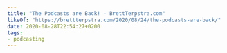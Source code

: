 ```yaml
---
title: "The Podcasts are Back! - BrettTerpstra.com"
likeOf: "https://brettterpstra.com/2020/08/24/the-podcasts-are-back/"
date: 2020-08-28T22:54:27+0200
tags:
- podcasting 
---
```

